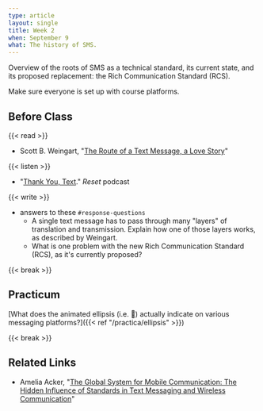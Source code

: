 ```yaml
---
type: article
layout: single
title: Week 2
when: September 9
what: The history of SMS.
---
```


Overview of the roots of SMS as a technical standard, its current state, and its proposed replacement: the Rich Communication Standard (RCS).

Make sure everyone is set up with course platforms.

## Before Class

{{< read >}}
- Scott B. Weingart, "[The Route of a Text Message, a Love Story](https://www.vice.com/en_us/article/kzdn8n/the-route-of-a-text-message-a-love-story)"

{{< listen >}}
- "[Thank You, Text](https://open.spotify.com/episode/2JUeCFlIuUBCB28t42Zi1g)." *Reset* podcast

{{< write >}}
- answers to these `#response-questions`
  - A single text message has to pass through many "layers" of translation and transmission. Explain how one of those layers works, as described by Weingart.
  - What is one problem with the new Rich Communication Standard (RCS), as it's currently proposed?

{{< break >}}

## Practicum

[What does the animated ellipsis (i.e. 💬) actually indicate on various messaging platforms?]({{< ref "/practica/ellipsis" >}})

{{< break >}}

## Related Links

- Amelia Acker, "[The Global System for Mobile Communication: The Hidden Influence of Standards in Text Messaging and Wireless Communication](https://cdn.ymaws.com/www.ses-standards.org/resource/resmgr/imported/WordStandardsDayPaper-%20Acker.pdf)"